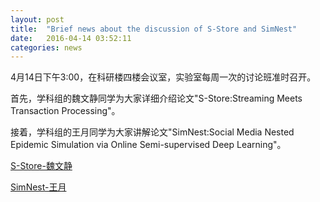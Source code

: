 ```yaml
---
layout: post
title:  "Brief news about the discussion of S-Store and SimNest"
date:   2016-04-14 03:52:11
categories: news
---
```


4月14日下午3:00，在科研楼四楼会议室，实验室每周一次的讨论班准时召开。

首先，学科组的魏文静同学为大家详细介绍论文"S-Store:Streaming Meets Transaction Processing"。

接着，学科组的王月同学为大家讲解论文"SimNest:Social Media Nested Epidemic Simulation via Online Semi-supervised Deep Learning"。

<a href ="{{site.url}}/files/2016-04-14-1.pdf">S-Store-魏文静</a>

<a href ="{{site.url}}/files/2016-04-14-2.pptx">SimNest-王月</a>

